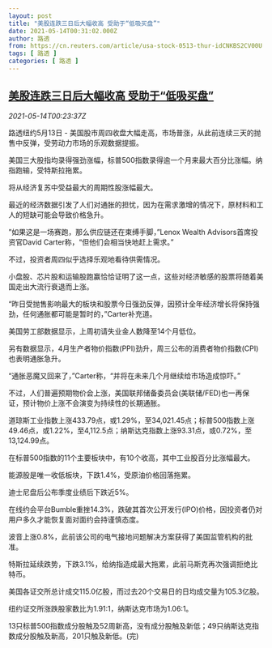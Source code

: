 ```yaml
---
layout: post
title: "美股连跌三日后大幅收高 受助于“低吸买盘”"
date: 2021-05-14T00:31:02.000Z
author: 路透
from: https://cn.reuters.com/article/usa-stock-0513-thur-idCNKBS2CV00U
tags: [ 路透 ]
categories: [ 路透 ]
---
```

<!--1620952262000-->
[美股连跌三日后大幅收高 受助于“低吸买盘”](https://cn.reuters.com/article/usa-stock-0513-thur-idCNKBS2CV00U)
------

<div>
<div><i>2021-05-14T00:23:37Z</i></div><p>路透纽约5月13日 - 美国股市周四收盘大幅走高，市场普涨，从此前连续三天的抛售中反弹，受劳动力市场的乐观数据提振。</p><p>美国三大股指均录得强劲涨幅，标普500指数录得逾一个月来最大百分比涨幅。纳指跑输，受特斯拉拖累。</p><p>将从经济复苏中受益最大的周期性股涨幅最大。</p><p>最近的经济数据引发了人们对通胀的担忧，因为在需求激增的情况下，原材料和工人的短缺可能会导致价格急升。</p><p>”如果这是一场赛跑，那么供应链还在束缚手脚，”Lenox Wealth Advisors首席投资官David Carter称，“但他们会相当快地赶上需求。”</p><p>不过，投资者周四似乎选择乐观地看待供需情况。</p><p>小盘股、芯片股和运输股跑赢恰恰证明了这一点，这些对经济敏感的股票将随着美国走出大流行衰退而上涨。</p><p>“昨日受抛售影响最大的板块和股票今日强劲反弹，因预计全年经济增长将保持强劲，任何通胀都可能是暂时的，”Carter补充道。</p><p>美国劳工部数据显示，上周初请失业金人数降至14个月低位。</p><p>另有数据显示，4月生产者物价指数(PPI)劲升，周三公布的消费者物价指数(CPI)也表明通胀急升。</p><p>“通胀恶魔又回来了，”Carter称，“并将在未来几个月继续给市场造成惊吓。”</p><p>不过，人们普遍预期物价会上涨，美国联邦储备委员会(美联储/FED)也一再保证，预计物价上涨不会演变为持续性的长期通胀。</p><p>道琼斯工业指数上涨433.79点，或1.29%，至34,021.45点；标普500指数上涨49.46点，或1.22%，至4,112.5点；纳斯达克指数上涨93.31点，或0.72%，至13,124.99点。</p><p>在标普500指数的11个主要板块中，有10个收高，其中工业股百分比涨幅最大。</p><p>能源股是唯一收低板块，下跌1.4%，受原油价格回落拖累。</p><p>迪士尼盘后公布季度业绩后下跌近5%。</p><p>在线约会平台Bumble重挫14.3%，跌破其首次公开发行(IPO)价格，因投资者仍对用户多久才能恢复面对面约会持谨慎态度。</p><p>波音上涨0.8%，此前该公司的电气接地问题解决方案获得了美国监管机构的批准。</p><p>特斯拉延续跌势，下跌3.1%，给纳指造成最大拖累，此前马斯克再次强调拒绝比特币。</p><p>美国各证交所总计成交115.0亿股，而过去20个交易日的日均成交量为105.3亿股。</p><p>纽约证交所涨跌股家数比为1.91:1，纳斯达克市场为1.06:1。</p><p>13只标普500指数成分股触及52周新高，没有成分股触及新低；49只纳斯达克指数成分股触及新高，201只触及新低。(完)</p>
</div>
